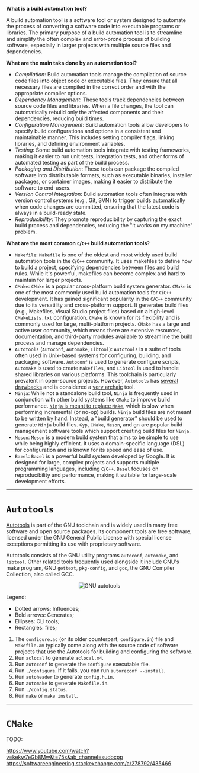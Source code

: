 **What is a build automation tool?**

A build automation tool is a software tool or system designed to automate the process of converting a software code into executable programs or libraries. The primary purpose of a build automation tool is to streamline and simplify the often complex and error-prone process of building software, especially in larger projects with multiple source files and dependencies.

**What are the main taks done by an automation tool?**

- *Compilation*: Build automation tools manage the compilation of source code files into object code or executable files. They ensure that all necessary files are compiled in the correct order and with the appropriate compiler options.
- *Dependency Management*: These tools track dependencies between source code files and libraries. When a file changes, the tool can automatically rebuild only the affected components and their dependencies, reducing build times.
- *Configuration Management*: Build automation tools allow developers to specify build configurations and options in a consistent and maintainable manner. This includes setting compiler flags, linking libraries, and defining environment variables.
- *Testing*: Some build automation tools integrate with testing frameworks, making it easier to run unit tests, integration tests, and other forms of automated testing as part of the build process.
- *Packaging and Distribution*: These tools can package the compiled software into distributable formats, such as executable binaries, installer packages, or container images, making it easier to distribute the software to end-users.
- *Version Control Integration*: Build automation tools often integrate with version control systems (e.g., Git, SVN) to trigger builds automatically when code changes are committed, ensuring that the latest code is always in a build-ready state.
- *Reproducibility*: They promote reproducibility by capturing the exact build process and dependencies, reducing the "it works on my machine" problem.

**What are the most common `C`/`C++` build automation tools**?

- `Makefile`: `Makefile` is one of the oldest and most widely used build automation tools in the `C`/`C++` community. It uses makefiles to define how to build a project, specifying dependencies between files and build rules. While it's powerful, makefiles can become complex and hard to maintain for larger projects.
- `CMake`: `CMake` is a popular cross-platform build system generator. `CMake` is one of the most commonly used build automation tools for `C`/`C++` development. It has gained significant popularity in the `C`/`C++` community due to its versatility and cross-platform support. It generates build files (e.g., Makefiles, Visual Studio project files) based on a high-level `CMakeLists.txt` configuration. `CMake` is known for its flexibility and is commonly used for large, multi-platform projects. `CMake` has a large and active user community, which means there are extensive resources, documentation, and third-party modules available to streamline the build process and manage dependencies.
- `Autotools` (`Autoconf`, `Automake`, `Libtool`): `Autotools` is a suite of tools often used in Unix-based systems for configuring, building, and packaging software. `Autoconf` is used to generate configure scripts, `Automake` is used to create `Makefiles`, and `Libtool` is used to handle shared libraries on various platforms. This toolchain is particularly prevalent in open-source projects. However, `Autotools` has [several drawbacks][1] and is considered a [very archaic][4] tool.
- `Ninja`: While not a standalone build tool, `Ninja` is frequently used in conjunction with other build systems like `CMake` to improve build performance. [`Ninja` is meant to replace `Make`][5], which is slow when performing incremental (or no-op) builds. `Ninja` build files are not meant to be written by hand. Instead, a "build generator" should be used to generate `Ninja` build files. `Gyp`, `CMake`, `Meson`, and gn are popular build management software tools which support creating build files for `Ninja`.
- `Meson`: `Meson` is a modern build system that aims to be simple to use while being highly efficient. It uses a domain-specific language (DSL) for configuration and is known for its speed and ease of use.
- `Bazel`: `Bazel` is a powerful build system developed by Google. It is designed for large, complex projects and supports multiple programming languages, including `C`/`C++`. `Bazel` focuses on reproducibility and performance, making it suitable for large-scale development efforts.

---

# `Autotools`

[Autotools][3] is part of the GNU toolchain and is widely used in many free software and open source packages. Its component tools are free software, licensed under the GNU General Public License with special license exceptions permitting its use with proprietary software.

Autotools consists of the GNU utility programs `autoconf`, `automake`, and `libtool`. Other related tools frequently used alongside it include GNU's make program, GNU `gettext`, `pkg-config`, and `gcc`, the GNU Compiler Collection, also called GCC.

<p align="center">
  <img src="https://upload.wikimedia.org/wikipedia/commons/thumb/8/84/Autoconf-automake-process.svg/1024px-Autoconf-automake-process.svg.png" alt="GNU autotools">
</p>

Legend:
- Dotted arrows: Influences;
- Bold arrows: Generates;
- Ellipses: CLI tools;
- Rectangles: files;

1. The `configure.ac` (or its older counterpart, `configure.in`) file and `Makefile.am` typically come along with the source code of software projects that use the Autotools for building and configuring the software.
1. Run `aclocal` to generate `aclocal.m4`.
1. Run `autoconf` to generate the `configure` executable file.
1. Run `./configure`. If it fails, you can run `autoreconf --install`.
1. Run `autoheader` to generate `config.h.in`.
1. Run `automake` to generate `Makefile.in`.
1. Run `./config.status`.
1. Run `make` or `make install`.



---

# `CMake`

TODO:

https://www.youtube.com/watch?v=kekw7eGb8Mw&t=75s&ab_channel=sudocpp
https://softwareengineering.stackexchange.com/a/278792/435466

[1]: https://stackoverflow.com/a/18291580/13998346
[2]: https://en.wikipedia.org/wiki/GNU_Autotools
[3]: https://en.wikipedia.org/wiki/Build_automation
[4]: https://gitlab.com/pdfgrep/pdfgrep/-/merge_requests/16#note_1542676068
[5]: https://en.wikipedia.org/wiki/Ninja_(build_system)
